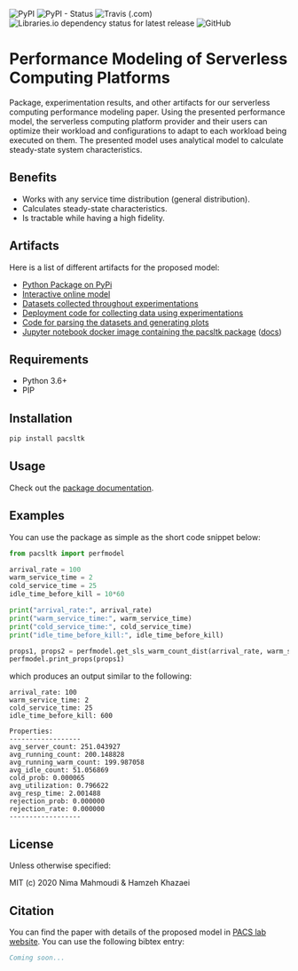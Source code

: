![PyPI](https://img.shields.io/pypi/v/pacsltk.svg)
![PyPI - Status](https://img.shields.io/pypi/status/pacsltk.svg)
![Travis (.com)](https://img.shields.io/travis/com/pacslab/serverless-performance-modeling.svg)
![Libraries.io dependency status for latest release](https://img.shields.io/librariesio/release/pypi/pacsltk.svg)
![GitHub](https://img.shields.io/github/license/pacslab/serverless-performance-modeling.svg)

# Performance Modeling of Serverless Computing Platforms

Package, experimentation results, and other artifacts for our serverless computing performance modeling paper. Using the presented performance model, the serverless computing platform provider and their users can optimize their workload and configurations to adapt to each workload being executed on them. The presented model uses analytical model to calculate steady-state system characteristics.

## Benefits

- Works with any service time distribution (general distribution).
- Calculates steady-state characteristics.
- Is tractable while having a high fidelity.

## Artifacts

Here is a list of different artifacts for the proposed model:

- [Python Package on PyPi](https://pypi.org/project/pacsltk/)
- [Interactive online model](https://nima-dev.com/serverless-performance-modeling/)
- [Datasets collected throughout experimentations](./experiments/results/)
- [Deployment code for collecting data using experimentations](./deployments/)
- [Code for parsing the datasets and generating plots](./experiments/)
- [Jupyter notebook docker image containing the pacsltk package](https://hub.docker.com/repository/docker/nimamahmoudi/jupyter-sls-perf) ([docs](./jupyter_docker/))

## Requirements

- Python 3.6+
- PIP

## Installation

```sh
pip install pacsltk
```

## Usage

Check out the [package documentation](./pacsltk/).

## Examples

You can use the package as simple as the short code snippet below:

```py
from pacsltk import perfmodel

arrival_rate = 100
warm_service_time = 2
cold_service_time = 25
idle_time_before_kill = 10*60

print("arrival_rate:", arrival_rate)
print("warm_service_time:", warm_service_time)
print("cold_service_time:", cold_service_time)
print("idle_time_before_kill:", idle_time_before_kill)

props1, props2 = perfmodel.get_sls_warm_count_dist(arrival_rate, warm_service_time, cold_service_time, idle_time_before_kill)
perfmodel.print_props(props1)
```

which produces an output similar to the following:

```output
arrival_rate: 100
warm_service_time: 2
cold_service_time: 25
idle_time_before_kill: 600

Properties:
------------------
avg_server_count: 251.043927
avg_running_count: 200.148828
avg_running_warm_count: 199.987058
avg_idle_count: 51.056869
cold_prob: 0.000065
avg_utilization: 0.796622
avg_resp_time: 2.001488
rejection_prob: 0.000000
rejection_rate: 0.000000
------------------
```

## License

Unless otherwise specified:

MIT (c) 2020 Nima Mahmoudi & Hamzeh Khazaei

## Citation

You can find the paper with details of the proposed model in [PACS lab website](https://pacs.eecs.yorku.ca/publications/). You can use the following bibtex entry:

```bib
Coming soon...
```
